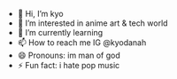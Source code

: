 - 👋 Hi, I’m kyo
- 👀 I’m interested in anime art & tech world
- 🌱 I’m currently learning 
- 📫 How to reach me IG @kyodanah
- 😄 Pronouns: im man of god
- ⚡ Fun fact: i hate pop music

<!---
0kyo01/0kyo01 is a ✨ special ✨ repository because its `README.md` (this file) appears on your GitHub profile.
You can click the Preview link to take a look at your changes.
--->
